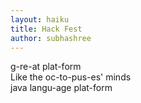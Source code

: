 ```yaml
---
layout: haiku
title: Hack Fest
author: subhashree
---
```

g-re-at plat-form<br>
Like the oc-to-pus-es' minds<br>
java langu-age plat-form<br>